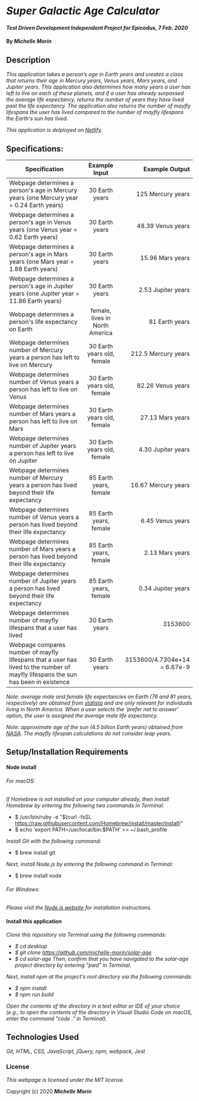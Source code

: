 # _Super Galactic Age Calculator_

#### _Test Driven Development Independent Project for Epicodus_, _7 Feb. 2020_

#### By _**Michelle Morin**_

## Description

_This application takes a person’s age in Earth years and creates a class that returns their age in Mercury years, Venus years, Mars years, and Jupiter years. This application also determines how many years a user has left to live on each of these planets, and if a user has already surpassed the average life expectancy, returns the number of years they have lived past the life expectancy. The application also returns the number of mayfly lifespans the user has lived compared to the number of mayfly lifespans the Earth's sun has lived._

_This application is delployed on [Netlify](https://solar-age-calculator.netlify.com/)._

## Specifications:

| Specification | Example Input | Example Output |
| ------------- |:-------------:| -------------------:|
| Webpage determines a person's age in Mercury years (one Mercury year = 0.24 Earth years) | 30 Earth years | 125 Mercury years |
| Webpage determines a person's age in Venus years (one Venus year = 0.62 Earth years) | 30 Earth years | 48.39 Venus years |
| Webpage determines a person's age in Mars years (one Mars year = 1.88 Earth years) | 30 Earth years | 15.96 Mars years |
| Webpage determines a person's age in Jupiter years (one Jupiter year = 11.86 Earth years) | 30 Earth years | 2.53 Jupiter years |
| Webpage determines a person's life expectancy on Earth | female, lives in North America | 81 Earth years |
| Webpage determines number of Mercury years a person has left to live on Mercury | 30 Earth years old, female | 212.5 Mercury years |
| Webpage determines number of Venus years a person has left to live on Venus | 30 Earth years old, female | 82.26 Venus years |
| Webpage determines number of Mars years a person has left to live on Mars | 30 Earth years old, female | 27.13 Mars years |
| Webpage determines number of Jupiter years a person has left to live on Jupiter | 30 Earth years old, female | 4.30 Jupiter years |
| Webpage determines number of Mercury years a person has lived beyond their life expectancy | 85 Earth years, female | 16.67 Mercury years |
| Webpage determines number of Venus years a person has lived beyond their life expectancy | 85 Earth years, female | 6.45 Venus years |
| Webpage determines number of Mars years a person has lived beyond their life expectancy | 85 Earth years, female | 2.13 Mars years |
| Webpage determines number of Jupiter years a person has lived beyond their life expectancy | 85 Earth years, female | 0.34 Jupiter years |
| Webpage determines number of mayfly lifespans that a user has lived | 30 Earth years | 3153600 |
| Webpage compares number of mayfly lifespans that a user has lived to the number of mayfly lifespans the sun has been in existence | 30 Earth years | 3153600/4.7304e+14 = 6.67e-9 |

_Note: average male and female life expectancies on Earth (76 and 81 years, respectively) are obtained from [statista](https://www.statista.com/statistics/274513/life-expectancy-in-north-america/) and are only relevant for individuals living in North America. When a user selects the 'prefer not to answer' option, the user is assigned the average male life expectancy._

_Note: approximate age of the sun (4.5 billion Earth years) obtained from [NASA](https://solarsystem.nasa.gov/solar-system/sun/in-depth/). The mayfly lifespan calculations do not consider leap years._

## Setup/Installation Requirements

#### Node install

###### For macOS:
_If Homebrew is not installed on your computer already, then install Homebrew by entering the following two commands in Terminal:_
* $ /usr/bin/ruby -e "$(curl -fsSL https://raw.githubusercontent.com/Homebrew/install/master/install)"
* $ echo 'export PATH=/usr/local/bin:$PATH' >> ~/.bash_profile

_Install Git with the following command:_
* $ brew install git

_Next, install Node.js by entering the following command in Terminal:_
* $ brew install node

###### For Windows:
_Please visit the [Node.js website](https://nodejs.org/en/download/) for installation instructions._


#### Install this application

_Clone this repository via Terminal using the following commands:_
* _$ cd desktop_
* _$ git clone https://github.com/michelle-morin/solar-age_
* _$ cd solar-age_
_Then, confirm that you have navigated to the solar-age project directory by entering "pwd" in Terminal._

_Next, install npm at the project's root directory via the following commands:_
* _$ npm install_
* _$ npm run build_

_Open the contents of the directory in a text editor or IDE of your choice (e.g., to open the contents of the directory in Visual Studio Code on macOS, enter the command "code ." in Terminal)._

## Technologies Used

_Git, HTML, CSS, JavaScript, jQuery, npm, webpack, Jest_

### License

*This webpage is licensed under the MIT license.*

Copyright (c) 2020 **_Michelle Morin_**

